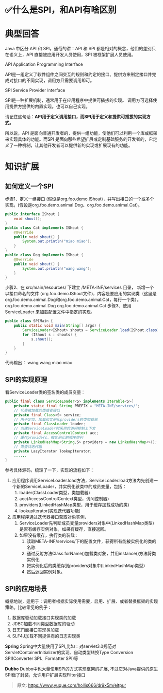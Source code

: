 # ✅什么是SPI，和API有啥区别


# 典型回答
Java 中区分 API 和 SPI，通俗的讲：API 和 SPI 都是相对的概念，他们的差别只在语义上，API 直接被应用开发人员使用，SPI 被框架扩展人员使用。

API Application Programming Interface

API是一组定义了软件组件之间交互的规则和约定的接口。提供方来制定接口并完成对接口的不同实现，调用方只需要调用即可。

SPI Service Provider Interface

SPI是一种扩展机制，通常用于在应用程序中提供可插拔的实现。 调用方可选择使用提供方提供的内置实现，也可以自己实现。

请记住这句话：**API用于定义调用接口，而SPI用于定义和提供可插拔的实现方式。**

所以说，API 是面向普通开发者的，提供一组功能，使他们可以利用一个库或框架来实现具体的功能。而SPI 是面向那些希望扩展或定制基础服务的开发者的，它定义了一种机制，让其他开发者可以提供新的实现或扩展现有的功能。

# 知识扩展

## 如何定义一个SPI
步骤1、定义一组接口 (假设是org.foo.demo.IShout)，并写出接口的一个或多个实现，(假设是org.foo.demo.animal.Dog、org.foo.demo.animal.Cat)。
```java
public interface IShout {
    void shout();
}
public class Cat implements IShout {
    @Override
    public void shout() {
    	System.out.println("miao miao");
	}
}
public class Dog implements IShout {
    @Override
    public void shout() {
    	System.out.println("wang wang");
    }
}
```
步骤2、在 src/main/resources/ 下建立 /META-INF/services 目录， 新增一个以接口命名的文件 (org.foo.demo.IShout文件)，内容是要应用的实现类（这里是org.foo.demo.animal.Dog和org.foo.demo.animal.Cat，每行一个类）。
org.foo.demo.animal.Dog
org.foo.demo.animal.Cat
步骤3、使用 ServiceLoader 来加载配置文件中指定的实现。
```java
public class SPIMain {
    public static void main(String[] args) {
        ServiceLoader<IShout> shouts = ServiceLoader.load(IShout.class);
        for (IShout s : shouts) {
        	s.shout();
        }
    }
}
```
代码输出：
wang wang
miao miao

## SPI的实现原理
看ServiceLoader类的签名类的成员变量：
```java
public final class ServiceLoader<S> implements Iterable<S>{
    private static final String PREFIX = "META-INF/services/";
    // 代表被加载的类或者接口
    private final Class<S> service;
    // 用于定位，加载和实例化providers的类加载器
    private final ClassLoader loader;
    // 创建ServiceLoader时采用的访问控制上下文
    private final AccessControlContext acc;
    // 缓存providers，按实例化的顺序排列
    private LinkedHashMap<String,S> providers = new LinkedHashMap<>();
    // 懒查找迭代器
    private LazyIterator lookupIterator;
    ......
}
```
参考具体源码，梳理了一下，实现的流程如下：

1. 应用程序调用ServiceLoader.load方法，ServiceLoader.load方法内先创建一个新的ServiceLoader，并实例化该类中的成员变量，包括：
   1. loader(ClassLoader类型，类加载器)
   2. acc(AccessControlContext类型，访问控制器)
   3. providers(LinkedHashMap类型，用于缓存加载成功的类)
   4. lookupIterator(实现迭代器功能)
2. 应用程序通过迭代器接口获取对象实例，
   1. ServiceLoader先判断成员变量providers对象中(LinkedHashMap类型)是否有缓存实例对象，如果有缓存，直接返回。
   2. 如果没有缓存，执行类的装载：
      1. 读取META-INF/services/下的配置文件，获得所有能被实例化的类的名称
      2. 通过反射方法Class.forName()加载类对象，并用instance()方法将类实例化
      3. 把实例化后的类缓存到providers对象中(LinkedHashMap类型）
      4. 然后返回实例对象。

## SPI的应用场景
概括地说，适用于：调用者根据实际使用需要，启用、扩展、或者替换框架的实现策略。比较常见的例子：

1. 数据库驱动加载接口实现类的加载
2. JDBC加载不同类型数据库的驱动
3. 日志门面接口实现类加载
4. SLF4J加载不同提供商的日志实现类

**Spring**
Spring中大量使用了SPI,比如：对servlet3.0规范对ServletContainerInitializer的实现、自动类型转换Type Conversion SPI(Converter SPI、Formatter SPI)等

**Dubbo**
Dubbo中也大量使用SPI的方式实现框架的扩展, 不过它对Java提供的原生SPI做了封装，允许用户扩展实现Filter接口


> 原文: <https://www.yuque.com/hollis666/dr9x5m/eltpur>